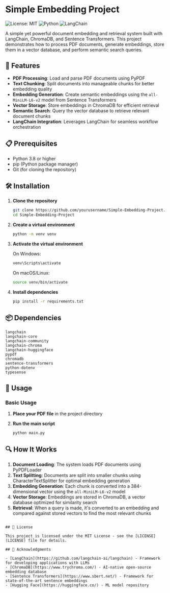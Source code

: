 # Simple Embedding Project

![License: MIT](https://img.shields.io/badge/License-MIT-yellow.svg)
![Python](https://img.shields.io/badge/Python-3.8+-blue.svg)
![LangChain](https://img.shields.io/badge/LangChain-Latest-green.svg)

A simple yet powerful document embedding and retrieval system built with LangChain, ChromaDB, and Sentence Transformers. This project demonstrates how to process PDF documents, generate embeddings, store them in a vector database, and perform semantic search queries.

## 🚀 Features

- **PDF Processing**: Load and parse PDF documents using PyPDF
- **Text Chunking**: Split documents into manageable chunks for better embedding quality
- **Embedding Generation**: Create semantic embeddings using the `all-MiniLM-L6-v2` model from Sentence Transformers
- **Vector Storage**: Store embeddings in ChromaDB for efficient retrieval
- **Semantic Search**: Query the vector database to retrieve relevant document chunks
- **LangChain Integration**: Leverages LangChain for seamless workflow orchestration

## 📋 Prerequisites

- Python 3.8 or higher
- pip (Python package manager)
- Git (for cloning the repository)

## 🛠️ Installation

1. **Clone the repository**
   ```bash
   git clone https://github.com/yourusername/Simple-Embedding-Project.git
   cd Simple-Embedding-Project
   ```

2. **Create a virtual environment**
   ```bash
   python -m venv venv
   ```

3. **Activate the virtual environment**
   
   On Windows:
   ```bash
   venv\Scripts\activate
   ```
   
   On macOS/Linux:
   ```bash
   source venv/bin/activate
   ```

4. **Install dependencies**
   ```bash
   pip install -r requirements.txt
   ```

## 📦 Dependencies

```
langchain
langchain-core
langchain-community
langchain-chroma
langchain-huggingface
pypdf
chromadb
sentence-transformers
python-dotenv
typesense
```

## 🎯 Usage

### Basic Usage

1. **Place your PDF file** in the project directory

2. **Run the main script**
   ```bash
   python main.py
   ```


## 🔍 How It Works

1. **Document Loading**: The system loads PDF documents using PyPDFLoader
2. **Text Splitting**: Documents are split into smaller chunks using CharacterTextSplitter for optimal embedding generation
3. **Embedding Generation**: Each chunk is converted into a 384-dimensional vector using the `all-MiniLM-L6-v2` model
4. **Vector Storage**: Embeddings are stored in ChromaDB, a vector database optimized for similarity search
5. **Retrieval**: When a query is made, it's converted to an embedding and compared against stored vectors to find the most relevant chunks

```

## 📝 License

This project is licensed under the MIT License - see the [LICENSE](LICENSE) file for details.

## 🙏 Acknowledgments

- [LangChain](https://github.com/langchain-ai/langchain) - Framework for developing applications with LLMs
- [ChromaDB](https://www.trychroma.com/) - AI-native open-source embedding database
- [Sentence Transformers](https://www.sbert.net/) - Framework for state-of-the-art sentence embeddings
- [Hugging Face](https://huggingface.co/) - ML model repository


